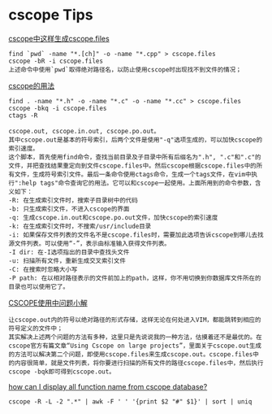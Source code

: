 # cscope  Tips

[cscope中这样生成cscope.files](http://blog.csdn.net/david_xtd/article/details/7737653)
		
	find `pwd` -name "*.[ch]" -o -name "*.cpp" > cscope.files  
	cscope -bR -i cscope.files	
	上述命令中使用`pwd`取得绝对路径名，以防止使用cscope时出现找不到文件的情况；
	
[cscope的用法](http://blog.chinaunix.net/uid-21843387-id-105975.html)
		
	find . -name "*.h" -o -name "*.c" -o -name "*.cc" > cscope.files
	cscope -bkq -i cscope.files
	ctags -R
	
	cscope.out, cscope.in.out, cscope.po.out。
	其中cscope.out是基本的符号索引，后两个文件是使用"-q"选项生成的，可以加快cscope的索引速度。
	这个脚本，首先使用find命令，查找当前目录及子目录中所有后缀名为".h", ".c"和".c"的文件，并把查找结果重定向到文件cscope.files中。然后cscope根据cscope.files中的所有文件，生成符号索引文件。最后一条命令使用ctags命令，生成一个tags文件，在vim中执行":help tags"命令查询它的用法。它可以和cscope一起使用。上面所用到的命令参数，含义如下：
	-R: 在生成索引文件时，搜索子目录树中的代码
	-b: 只生成索引文件，不进入cscope的界面
	-q: 生成cscope.in.out和cscope.po.out文件，加快cscope的索引速度
	-k: 在生成索引文件时，不搜索/usr/include目录
	-i: 如果保存文件列表的文件名不是cscope.files时，需要加此选项告诉cscope到哪儿去找源文件列表。可以使用“-”，表示由标准输入获得文件列表。
	-I dir: 在-I选项指出的目录中查找头文件
	-u: 扫描所有文件，重新生成交叉索引文件
	-C: 在搜索时忽略大小写
	-P path: 在以相对路径表示的文件前加上的path，这样，你不用切换到你数据库文件所在的目录也可以使用它了。


[CSCOPE使用中问题小解](http://tonybai.com/2009/02/23/solve-some-problems-when-using-cscope/)

	让cscope.out内的符号以绝对路径的形式存储，这样无论在何处进入VIM，都能跳转到相应的符号定义的文件中；
	其实解决上述两个问题的方法有多种，这里只是先说说我的一种方法，估摸着还不是最优的。在cscope官方有篇文章“Using Cscope on large projects”，里面关于cscope.out生成的方法可以解决第二个问题，即使用cscope.files来生成cscope.out。cscope.files中的内容很简单，就是文件列表，将你要进行扫描的所有文件的路径cscope.files中，然后执行cscope -bqk即可得到cscope.out。
	
	
[how can I display all function name from cscope database?](http://stackoverflow.com/questions/23766566/how-can-i-display-all-function-name-from-cscope-database)

	cscope -R -L -2 ".*" | awk -F ' ' '{print $2 "#" $1}' | sort | uniq
	
		